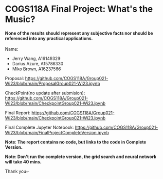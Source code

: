 # COGS118A Final Project: What's the Music?

#### None of the results should represent any subjective facts nor should be referenced into any practical applications.

Name: 
- Jerry Wang, A16149329
- Darius Azure, A15786330
- Miko Brown, A16237566

Proposal: https://github.com/COGS118A/Group021-Wi23/blob/main/ProposalGroup021-Wi23.ipynb

CheckPoint(no update after submision): https://github.com/COGS118A/Group021-Wi23/blob/main/CheckpointGroup021-Wi23.ipynb

Final Report: https://github.com/COGS118A/Group021-Wi23/blob/main/CheckpointGroup021-Wi23.ipynb

Final Complete Jupyter Notebook: https://github.com/COGS118A/Group021-Wi23/blob/main/FinalProjectCompleteVersion.ipynb

**Note: The report contains no code, but links to the code in Complete Version.**

**Note: Don't run the complete version, the grid search and neural network will take 40 mins.**

Thank you~
